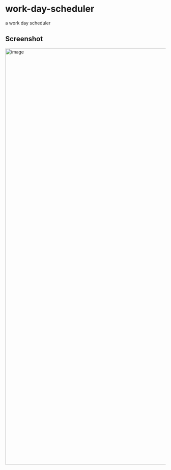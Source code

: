 # work-day-scheduler
a work day scheduler
## Screenshot
<img width="1309" alt="image" src="https://github.com/gulledgecorey/work-day-scheduler/assets/130395149/34485353-d19d-4b81-a0c0-e0a7f123fbbc">

